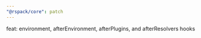 ```yaml
---
"@rspack/core": patch
---
```


feat: environment, afterEnvironment, afterPlugins, and afterResolvers hooks

